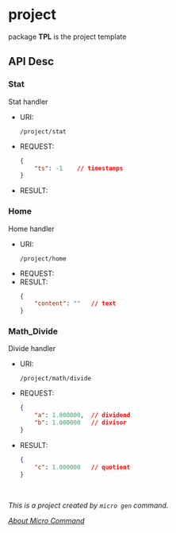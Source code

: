 # project

package __TPL__ is the project template

## API Desc

### Stat

Stat handler

- URI:
	```
	/project/stat
	```
- REQUEST:
	```json
	{
		"ts": -1	// timestamps
	}
	```
- RESULT:


### Home

Home handler

- URI:
	```
	/project/home
	```
- REQUEST:
- RESULT:
	```json
	{
		"content": ""	// text
	}
	```


### Math_Divide

Divide handler

- URI:
	```
	/project/math/divide
	```
- REQUEST:
	```json
	{
		"a": 1.000000,	// dividend
		"b": 1.000000	// divisor
	}
	```
- RESULT:
	```json
	{
		"c": 1.000000	// quotient
	}
	```




<br>

*This is a project created by `micro gen` command.*

*[About Micro Command](https://github.com/xiaoenai/tp-micro/tree/master/cmd/micro)*
